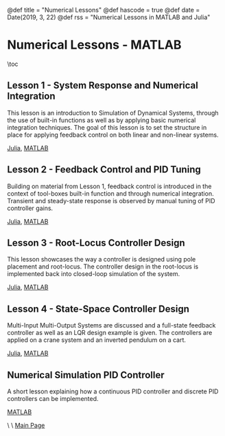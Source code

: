 @def title = "Numerical Lessons"
@def hascode = true
@def date = Date(2019, 3, 22)
@def rss = "Numerical Lessons in MATLAB and Julia"


# Numerical Lessons - MATLAB

\toc

## Lesson 1 - System Response and Numerical Integration
This lesson is an introduction to Simulation of Dynamical Systems, through the use of built-in functions as well as by applying basic numerical integration techniques. The goal of this lesson is to set the structure in place for applying feedback control on both linear and non-linear systems. 

[Julia](),
[MATLAB](/numerical_lessons_matlab/Numerical_Lesson_1/index.html)

## Lesson 2 - Feedback Control and PID Tuning
Building on material from Lesson 1, feedback control is introduced in the context of tool-boxes built-in function and through numerical integration. Transient and steady-state response is observed by manual tuning of PID controller gains.

[Julia](),
[MATLAB]()

## Lesson 3 - Root-Locus Controller Design
This lesson showcases the way a controller is designed using pole placement and root-locus. The controller design in the root-locus is implemented back into closed-loop simulation of the system.

[Julia](),
[MATLAB](/numerical_lessons_matlab/Numerical_Lesson_3/index.html)

## Lesson 4 - State-Space Controller Design
Multi-Input Multi-Output Systems are discussed and a full-state feedback controller as well as an LQR design example is given. The controllers are applied on a crane system and an inverted pendulum on a cart. 

[Julia](),
[MATLAB](/numerical_lessons_matlab/Numerical_Lesson_4/index.html)

## Numerical Simulation PID Controller
A short lesson explaining how a continuous PID controller and discrete PID controllers can be implemented. 

[MATLAB](/numerical_lessons_matlab/Numerical_Simulation_PID_Controller/index.html)

\\
\\
[Main Page](/index.html)
